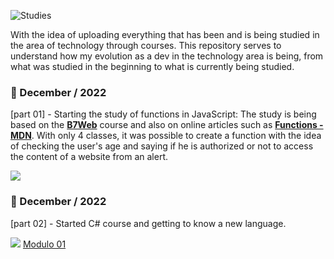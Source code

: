 ![Studies](https://user-images.githubusercontent.com/110639073/205704119-afaf9ec1-b1bb-4813-b247-43bc2a0d4937.png)





With the idea of uploading everything that has been and is being studied in the area of technology through courses. This repository serves to understand how my evolution as a dev in the technology area is being, from what was studied in the beginning to what is currently being studied.

<h3> 🎄 December / 2022 </h3>
<p>
    [part 01] - Starting the study of functions in JavaScript: The study is being based on the  <strong><a href="https://b7web.com.br/fullstack/?gclid=Cj0KCQiAyracBhDoARIsACGFcS6ACDVC2k4qzBPYzjvhViz62Qo7-vzirjREgoxLDCDUm9S-Ce6TBjcaAn5UEALw_wcB&ref=I24108426I">B7Web</a></strong> course and also on online articles such as <strong> <a href="https://developer.mozilla.org/en-US/docs/Web/JavaScript/Guide/Functions">Functions - MDN</a></strong>.
    With only 4 classes, it was possible to create a function with the idea of ​​checking the user's age and saying if he is authorized or not to access the content of a website from an alert.
</p>

<img src="https://user-images.githubusercontent.com/110639073/205706281-eb9ae5b9-9b46-4444-bf8c-2bc603dc8df7.gif"/>

<h3> 🎄 December / 2022 </h3>
<p>
    [part 02] - Started C# course and getting to know a new language.
</p>

<img src="https://user-images.githubusercontent.com/110639073/206600571-c1470cf4-1a2d-41ef-90d9-a7df9a1e636b.gif"/>
<a href="https://github.com/thelucassousa/studies/tree/Main/C%23/Curso-modulo-01">Modulo 01</a>
